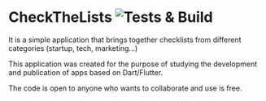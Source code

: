 # CheckTheLists ![Tests & Build](https://github.com/enriquesaid/checkthelists/workflows/Tests%20&%20Build/badge.svg)

It is a simple application that brings together checklists from different categories (startup, tech, marketing...)

This application was created for the purpose of studying the development and publication of apps based on Dart/Flutter.

The code is open to anyone who wants to collaborate and use is free.

